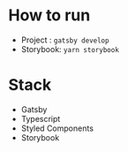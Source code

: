 # How to run

- Project : `gatsby develop`
- Storybook: `yarn storybook`

# Stack

- Gatsby
- Typescript
- Styled Components
- Storybook
